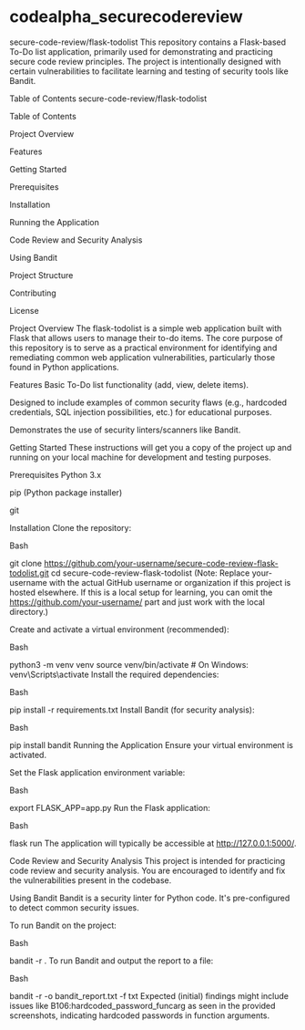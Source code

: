 # codealpha_securecodereview
secure-code-review/flask-todolist
This repository contains a Flask-based To-Do list application, primarily used for demonstrating and practicing secure code review principles. The project is intentionally designed with certain vulnerabilities to facilitate learning and testing of security tools like Bandit.

Table of Contents
secure-code-review/flask-todolist

Table of Contents

Project Overview

Features

Getting Started

Prerequisites

Installation

Running the Application

Code Review and Security Analysis

Using Bandit

Project Structure

Contributing

License

Project Overview
The flask-todolist is a simple web application built with Flask that allows users to manage their to-do items. The core purpose of this repository is to serve as a practical environment for identifying and remediating common web application vulnerabilities, particularly those found in Python applications.

Features
Basic To-Do list functionality (add, view, delete items).

Designed to include examples of common security flaws (e.g., hardcoded credentials, SQL injection possibilities, etc.) for educational purposes.

Demonstrates the use of security linters/scanners like Bandit.

Getting Started
These instructions will get you a copy of the project up and running on your local machine for development and testing purposes.

Prerequisites
Python 3.x

pip (Python package installer)

git

Installation
Clone the repository:

Bash

git clone https://github.com/your-username/secure-code-review-flask-todolist.git
cd secure-code-review-flask-todolist
(Note: Replace your-username with the actual GitHub username or organization if this project is hosted elsewhere. If this is a local setup for learning, you can omit the https://github.com/your-username/ part and just work with the local directory.)

Create and activate a virtual environment (recommended):

Bash

python3 -m venv venv
source venv/bin/activate  # On Windows: venv\Scripts\activate
Install the required dependencies:

Bash

pip install -r requirements.txt
Install Bandit (for security analysis):

Bash

pip install bandit
Running the Application
Ensure your virtual environment is activated.

Set the Flask application environment variable:

Bash

export FLASK_APP=app.py
Run the Flask application:

Bash

flask run
The application will typically be accessible at http://127.0.0.1:5000/.

Code Review and Security Analysis
This project is intended for practicing code review and security analysis. You are encouraged to identify and fix the vulnerabilities present in the codebase.

Using Bandit
Bandit is a security linter for Python code. It's pre-configured to detect common security issues.

To run Bandit on the project:

Bash

bandit -r .
To run Bandit and output the report to a file:

Bash

bandit -r -o bandit_report.txt -f txt
Expected (initial) findings might include issues like B106:hardcoded_password_funcarg as seen in the provided screenshots, indicating hardcoded passwords in function arguments.

